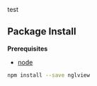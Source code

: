 test

Package Install
---------------

**Prerequisites**
- [node](http://nodejs.org/)

```bash
npm install --save nglview
```
